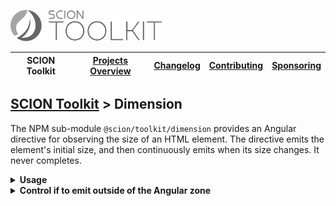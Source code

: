 <a href="/README.md"><img src="/resources/branding/scion-toolkit-banner.svg" height="50" alt="SCION Toolkit"></a>

| SCION Toolkit | [Projects Overview][menu-projects-overview] | [Changelog][menu-changelog] | [Contributing][menu-contributing] | [Sponsoring][menu-sponsoring] |  
| --- | --- | --- | --- | --- |

## [SCION Toolkit][menu-home] > Dimension

The NPM sub-module `@scion/toolkit/dimension` provides an Angular directive for observing the size of an HTML element. The directive emits the element's initial size, and then continuously emits when its size changes. It never completes.

<details>
  <summary><strong>Usage</strong></summary>

1. Install `@scion/toolkit` using the NPM command-line tool: 
    ```
    npm install --save @scion/toolkit
    ```

1. Import `SciDimensionModule` in the module where to use the directive:
   
   ```typescript
   import { SciDimensionModule } from '@scion/toolkit/dimension';

   @NgModule({
     imports: [SciDimensionModule]
   })
   export class AppModule {
   }
   ```

1. Add the `sciDimension` directive to the HTML element for which you want to observe its size:

   ```html
   <div sciDimension (sciDimensionChange)="onDimensionChange($event)"></div>
   ```

1. Add the following method to the component:
   ```typescript
   public onDimensionChange(dimension: Dimension): void {
     console.log(dimension);
   }
   ```
</details>

<details>
  <summary><strong>Control if to emit outside of the Angular zone</strong></summary>
  
You can control if to emit a dimension change inside or outside of the Angular zone by passing a `boolean` value to the input parameter `emitOutsideAngular`. If emitting outside of the Angular zone, the directive does not trigger an Angular change detection cycle. By default, dimension changes are emitted inside of the Angular zone.
  
   ```html
   <div sciDimension (sciDimensionChange)="onDimensionChange($event)" [emitOutsideAngular]="false"></div>
   ```
</details>

[menu-home]: /README.md
[menu-projects-overview]: /docs/site/projects-overview.md
[menu-changelog]: /docs/site/changelog/changelog.md
[menu-contributing]: /CONTRIBUTING.md
[menu-sponsoring]: /docs/site/sponsoring.md

